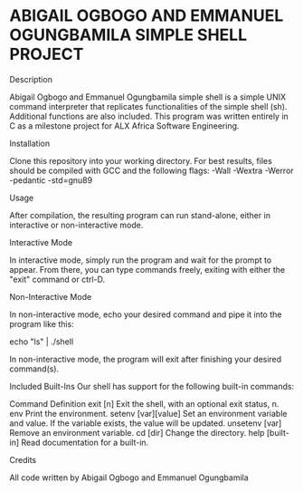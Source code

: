 # ABIGAIL OGBOGO AND EMMANUEL OGUNGBAMILA SIMPLE SHELL PROJECT
Description

Abigail Ogbogo and Emmanuel Ogungbamila simple shell is a simple UNIX command interpreter that replicates functionalities of the simple shell (sh). Additional functions are also included. This program was written entirely in C as a milestone project for ALX Africa Software Engineering.

Installation

Clone this repository into your working directory. For best results, files should be compiled with GCC and the following flags: -Wall -Wextra -Werror -pedantic -std=gnu89

Usage

After compilation, the resulting program can run stand-alone, either in interactive or non-interactive mode.

Interactive Mode

In interactive mode, simply run the program and wait for the prompt to appear. From there, you can type commands freely, exiting with either the "exit" command or ctrl-D.

Non-Interactive Mode

In non-interactive mode, echo your desired command and pipe it into the program like this:

echo "ls" | ./shell

In non-interactive mode, the program will exit after finishing your desired command(s).

Included Built-Ins
Our shell has support for the following built-in commands:

Command	Definition
exit [n]	Exit the shell, with an optional exit status, n.
env	Print the environment.
setenv [var][value]	Set an environment variable and value. If the variable exists, the value will be updated.
unsetenv [var]	Remove an environment variable.
cd [dir]	Change the directory.
help [built-in]	Read documentation for a built-in.

Credits

All code written by Abigail Ogbogo and Emmanuel Ogungbamila
